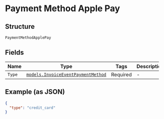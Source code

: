 
# Payment Method Apple Pay

## Structure

`PaymentMethodApplePay`

## Fields

| Name | Type | Tags | Description |
|  --- | --- | --- | --- |
| `Type` | [`models.InvoiceEventPaymentMethod`](../../doc/models/invoice-event-payment-method.md) | Required | - |

## Example (as JSON)

```json
{
  "type": "credit_card"
}
```

